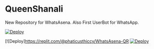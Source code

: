 # QueenShanali
New Repository for WhatsAsena. Also First UserBot for WhatsApp.

[![Deploy](https://dashboard.heroku.com/new?button-url)](=https%3A%2F%2Fgithub.com%2Fisuwabrooo%2FQueenShanali&template=https%3A%2F%2Fgithub.com%2Fisuwabrooo%2FQueenShanali.git)

[![Deploy]https://replit.com/@phaticusthiccy/WhatsAsena-QR
[![Deploy](https://www.herokucdn.com/deploy/button.svg)](https://dashboard.heroku.com/new?button-url=https%3A%2F%2Fgithub.com%2Fisuwabrooo%2FQueenShanali&template=https%3A%2F%2Fgithub.com%2Fisuwabrooo%2FQueenShanali.git)
